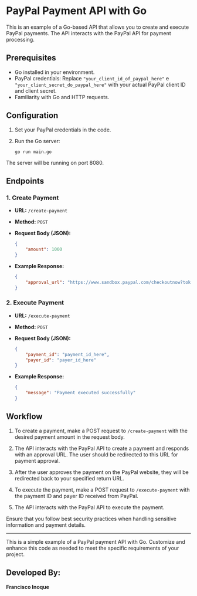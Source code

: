 
# PayPal Payment API with Go

This is an example of a Go-based API that allows you to create and execute PayPal payments. The API interacts with the PayPal API for payment processing. 

## Prerequisites

- Go installed in your environment.
- PayPal credentials: Replace `"your_client_id_of_paypal_here"` e `"your_client_secret_do_paypal_here"` with your actual PayPal client ID and client secret.
- Familiarity with Go and HTTP requests.

## Configuration

1. Set your PayPal credentials in the code.

2. Run the Go server:

   ```shell
   go run main.go
   ```

The server will be running on port 8080.

## Endpoints

### 1. Create Payment

- **URL:** `/create-payment`
- **Method:** `POST`
- **Request Body (JSON):** 

  ```json
  {
      "amount": 1000
  }
  ```

- **Example Response:**

  ```json
  {
      "approval_url": "https://www.sandbox.paypal.com/checkoutnow?token=EC-1234567890"
  }
  ```

### 2. Execute Payment

- **URL:** `/execute-payment`
- **Method:** `POST`
- **Request Body (JSON):** 

  ```json
  {
      "payment_id": "payment_id_here",
      "payer_id": "payer_id_here"
  }
  ```

- **Example Response:**

  ```json
  {
      "message": "Payment executed successfully"
  }
  ```

## Workflow

1. To create a payment, make a POST request to `/create-payment` with the desired payment amount in the request body.

2. The API interacts with the PayPal API to create a payment and responds with an approval URL. The user should be redirected to this URL for payment approval.

3. After the user approves the payment on the PayPal website, they will be redirected back to your specified return URL.

4. To execute the payment, make a POST request to `/execute-payment` with the payment ID and payer ID received from PayPal.

5. The API interacts with the PayPal API to execute the payment.

Ensure that you follow best security practices when handling sensitive information and payment details.

---

This is a simple example of a PayPal payment API with Go. Customize and enhance this code as needed to meet the specific requirements of your project.

## Developed By:

**Francisco Inoque**
